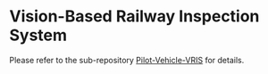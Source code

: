 # Vision-Based Railway Inspection System
Please refer to the sub-repository [Pilot-Vehicle-VRIS](https://github.com/shinke-li/Pilot-Vehicle-VRIS) for details. 

